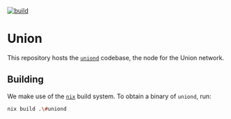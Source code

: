 [![build](https://github.com/UnionFi/union/actions/workflows/main.yml/badge.svg)](https://github.com/UnionFi/union/actions/workflows/main.yml)

# Union

This repository hosts the [`uniond`](./uniond/) codebase, the node for the Union network. 

## Building

We make use of the [`nix`](https://nixos.org/) build system. To obtain a binary of `uniond`, run:

```bash
nix build .\#uniond
```